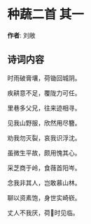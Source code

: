 # 种蔬二首  其一

**作者**: 刘敞

## 诗词内容

时雨破膏壤，荷锄回城阴。

疾耕意不足，覆陇力可任。

里巷多父兄，往来迹相寻。

见我山野服，欣然用尽簪。

劝我勿灭裂，哀我识浮沈。

虽微生平故，颇用愧其心。

采芝商于岭，食薇首阳岑。

念我非其人，岂敢慕山林。

聊以资素饱，身世实崎嵚。

丈人不我厌，荷𦰏时见临。

